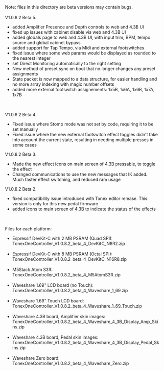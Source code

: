 Note: files in this directory are beta versions may contain bugs.
<br><br>
V1.0.8.2 Beta 5.
- added Amplifier Presence and Depth controls to web and 4.3B UI
- fixed up issues with cabinet disable via web and 4.3B UI
- added globals page to web and 4.3B UI, with input trim, BPM, tempo source and global cabinet bypass
- added support for Tap Tempo, via Midi and external footswitches
- fixed issue where some web params would be displayed as rounded to the nearest integer
- set Direct Monitoring automatically to the right setting
- New method of preset sync on boot that no longer changes any preset assignments
- State packet is now mapped to a data structure, for easier handling and no more array indexing with magic number offsets
- added more external footswitch assignements: 1x5B, 1x6A, 1x6B, 1x7A, 1x7B

<br><br>
V1.0.8.2 Beta 4.
- Fixed issue where Stomp mode was not set by code, requiring it to be set manually 
- Fixed issue where the new external footswitch effect toggles didn't take into account the current state, resulting in needing multiple presses in some cases

V1.0.8.2 Beta 3.
- Made the new effect icons on main screen of 4.3B pressable, to toggle the effect 
- Changed communications to use the new messages that IK added. Much faster effect switching, and reduced ram usage

V1.0.8.2 Beta 2.
- fixed compatibility issue introduced with Tonex editor release. This version is only for this new pedal firmware
- added icons to main screen of 4.3B to indicate the status of the effects

<br><br>
Files for each platform:
- Espressif DevKit-C with 2 MB PSRAM (Quad SPI):<br>
TonexOneController_V1.0.8.2_beta_4_DevKitC_N8R2.zip
<br><br>
- Espressif DevKit-C with 8 MB PSRAM (Octal SPI):<br>
TonexOneController_V1.0.8.2_beta_4_DevKitC_N16R8.zip
<br><br>
- M5Stack Atom S3R:<br>
TonexOneController_V1.0.8.2_beta_4_M5AtomS3R.zip
<br><br>
- Waveshare 1.69" LCD board (no Touch):<br>
TonexOneController_V1.0.8.2_beta_4_Waveshare_1_69.zip
<br><br>
- Waveshare 1.69" Touch LCD board:<br>
TonexOneController_V1.0.8.2_beta_4_Waveshare_1_69_Touch.zip
<br><br>
- Waveshare 4.3B board, Amplifier skin images:<br>
TonexOneController_V1.0.8.2_beta_4_Waveshare_4_3B_Display_Amp_Skins.zip
<br><br>
- Waveshare 4.3B board, Pedal skin images:<br>
TonexOneController_V1.0.8.2_beta_4_Waveshare_4_3B_Display_Pedal_Skins.zip
<br><br>
- Waveshare Zero board:<br>
TonexOneController_V1.0.8.2_beta_4_Waveshare_Zero.zip


